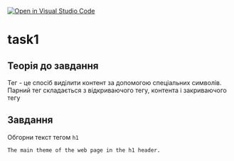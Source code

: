 [![Open in Visual Studio Code](https://classroom.github.com/assets/open-in-vscode-718a45dd9cf7e7f842a935f5ebbe5719a5e09af4491e668f4dbf3b35d5cca122.svg)](https://classroom.github.com/online_ide?assignment_repo_id=11451565&assignment_repo_type=AssignmentRepo)
# task1

## Теорія до завдання

Тег - це спосіб виділити контент за допомогою спеціальних символів. Парний тег складається з відкриваючого тегу, контента і закриваючого тегу

## Завдання 

Обгорни текст тегом `h1`

```html
The main theme of the web page in the h1 header.
```
